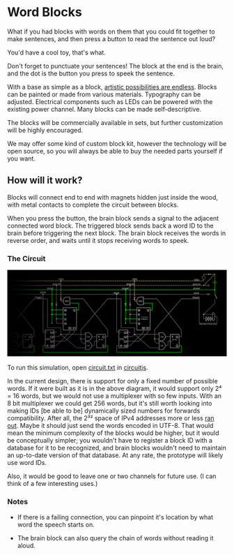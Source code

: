 # Word Blocks

What if you had blocks with words on them that you could fit together to make sentences, and then press a button to read the sentence out loud?

You'd have a cool toy, that's what.

Don't forget to punctuate your sentences!
The block at the end is the brain,
and the dot is the button you press to speek the sentence.

With a base as simple as a block, [artistic possibilities are endless](BLOCK-IDEAS.md).
Blocks can be painted or made from various materials.
Typography can be adjusted.
Electrical components such as LEDs can be powered with the existing power channel.
Many blocks can be made self-descriptive.

The blocks will be commercially available in sets,
but further customization will be highly encouraged.

We may offer some kind of custom block kit,
however the technology will be open source,
so you will always be able to buy the needed parts yourself if you want.

<!--
We plan to file for an [open patent][].
-->


## How will it work?

Blocks will connect end to end with magnets hidden just inside the wood,
with metal contacts to complete the circuit between blocks.

When you press the button,
the brain block sends a signal to the adjacent connected word block.
The triggered block sends back a word ID to the brain
before triggering the next block.
The brain block receives the words in reverse order,
and waits until it stops receiving words to speek.


### The Circuit

![A circuit of a few blocks chained together](circuit.png)

To run this simulation, open [circuit.txt](./circuit.txt) in [circuitjs][].

In the current design, there is support for only a fixed number of possible words.
If it were built as it is in the above diagram, it would support only 2⁴ = 16 words, but we would not use a multiplexer with so few inputs.
With an 8 bit multiplexer we could get 256 words,
but it's still worth looking into making IDs [be able to be] dynamically sized numbers for forwards compatibility.
After all, the 2³² space of IPv4 addresses more or less [ran out][IPv4 exhaustion].
Maybe it should just send the words encoded in UTF-8.
That would mean the minimum complexity of the blocks would be higher, but it would be conceptually simpler; you wouldn't have to register a block ID with a database for it to be recognized, and brain blocks wouldn't need to maintain an up-to-date version of that database.
At any rate, the prototype will likely use word IDs.

Also, it would be good to leave one or two channels for future use.
(I can think of a few interesting uses.)


### Notes

* If there is a failing connection, you can pinpoint it's location by what word the speech starts on.

* The brain block can also query the chain of words without reading it aloud.

<!--
* There could be "'s" and "s" blocks that overlaps the preceding block (to counteract the word spacing), maybe even flipping over mechanically when connected via a button on the connecting side. I don't know how exactly it would appear when not flipped over onto a block, but maybe instead of flipping it could jump up and slide over. I'm thinking because blocks might not always be the same height. If they were, it could just stick out of the block fixedly. Wait, it could just be on an up/down slider, then it could settle on any block (as reasonably sized as any of the other ideas). It might be more likely to break (maybe), but it's simpler.

* Add specifications of dimensions, fillets, typography, contact placement...

* Create website(s)

* Speech synthesis easter eggs
-->


[circuitjs]: http://www.falstad.com/circuit/circuitjs.html
[IPv4 exhaustion]: https://en.wikipedia.org/wiki/IPv4#Address_space_exhaustion
[open patent]: https://en.wikipedia.org/wiki/Open_patent
